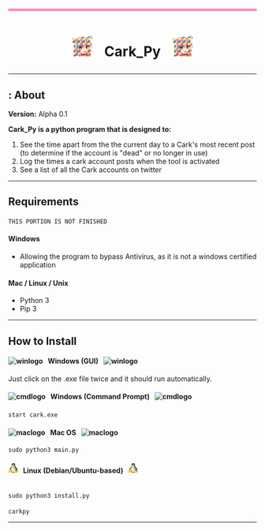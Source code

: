 <img src="https://raw.githubusercontent.com/Lin8x/cark_py/master/images/hair_colour.png" width="100%" height="5">

# <p align="center"> <img src="https://raw.githubusercontent.com/Lin8x/cark_py/master/images/python_cark.png" alt="carklogo" width="50" height="50"> &nbsp; Cark_Py &nbsp; <img src="https://raw.githubusercontent.com/Lin8x/cark_py/master/images/python_cark.png" alt="carklogo" width="50" height="50">

--------------------------------------------

## : About

**Version:** Alpha 0.1

**Cark_Py is a python program that is designed to:**
1. See the time apart from the the current day to a Cark's most recent post (to determine if the account is "dead" or no longer in use)
2. Log the times a cark account posts when the tool is activated
3. See a list of all the Cark accounts on twitter

--------------------------------------------

## Requirements
``` THIS PORTION IS NOT FINISHED ```

#### Windows
- Allowing the program to bypass Antivirus, as it is not a windows certified application

#### Mac / Linux / Unix
- Python 3
- Pip 3

--------------------------------------------

## How to Install

#### <img src="https://raw.githubusercontent.com/Lin8x/cark_py/master/images/win.png" alt="winlogo" width="20" height="20"> &nbsp; Windows (GUI) &nbsp; <img src="https://raw.githubusercontent.com/Lin8x/cark_py/master/images/win.png" alt="winlogo" width="20" height="20">

Just click on the .exe file twice and it should run automatically.

#### <img src="https://raw.githubusercontent.com/Lin8x/cark_py/master/images/cmdline.png" alt="cmdlogo" width="20" height="20"> &nbsp; Windows (Command Prompt) &nbsp; <img src="https://raw.githubusercontent.com/Lin8x/cark_py/master/images/cmdline.png" alt="cmdlogo" width="20" height="20">

```start cark.exe```

#### <img src="https://raw.githubusercontent.com/Lin8x/cark_py/master/images/apple.png" alt="maclogo" width="20" height="20"> &nbsp; Mac OS &nbsp; <img src="https://raw.githubusercontent.com/Lin8x/cark_py/master/images/apple.png" alt="maclogo" width="20" height="20">

```cd PATH/TO/DIRECTORY/OF/PROJECT
sudo python3 main.py
```

#### <img src="https://raw.githubusercontent.com/Lin8x/cark_py/master/images/linux.png" alt="linuxlogo" width="20" height="20"> &nbsp; Linux (Debian/Ubuntu-based) &nbsp; <img src="https://raw.githubusercontent.com/Lin8x/cark_py/master/images/linux.png" alt="linuxlogo" width="20" height="20">

```cd PATH/TO/DIRECTORY/OF/PROJECT 

sudo python3 install.py

carkpy
```

--------------------------------------------
